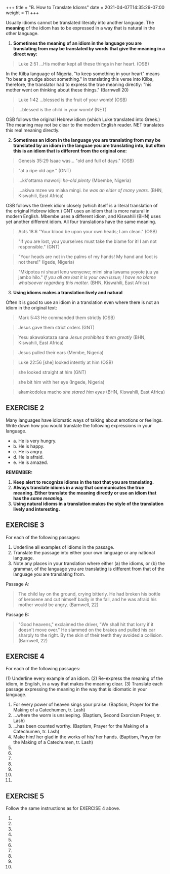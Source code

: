+++
title = "B. How to Translate Idioms"
date =  2021-04-07T14:35:29-07:00
weight = 11
+++

Usually idioms cannot be translated literally into another language. The **meaning** of the idiom has to be expressed in a way that is natural in the other language.

1. **Sometimes the meaning of an idiom in the language you are translating from may be translated by words that give the meaning in a direct way:**

>Luke 2:51 ...His mother kept all these things in her heart. (OSB)

In the Kilba language of Nigeria, "to keep something in your heart" means "to bear a grudge about something." In translating this verse into Kilba, therefore, the translator had to express the true meaning directly: "his mother went on thinking about these things." (Barnwell 20)

>Luke 1:42 ...blessed is the fruit of your womb! (OSB)

>...blessed is the child in your womb! (NET)

OSB follows the original Hebrew idiom (which Luke translated into Greek.) The meaning may not be clear to the modern English reader. NET translates this real meaning directly.

2. **Sometimes an idiom in the language you are translating from may be translated by an idiom in the languae you are translating into, but often this is an idiom that is different from the original one:**

> Genesis 35:29 Isaac was... "old and full of days." (OSB)

> "at a ripe old age." (GNT)

>...kk'ottama maworiji *he-old plenty* (Mbembe, Nigeria)

>...akiwa mzee wa miaka mingi. *he was an elder of many years.* (BHN, Kiswahili, East Africa)

OSB follows the Greek idiom closely (which itself is a literal translation of the original Hebrew idiom.) GNT uses an idiom that is more natural in modern English. Mbembe uses a different idiom, and Kiswahili (BHN) uses yet another different idiom. All four translations have the same meaning.

>Acts 18:6 "Your blood be upon your own heads; I am clean." (OSB)

> "If you are lost, you yourselves must take the blame for it! I am not responsible." (GNT)

> "Your heads are not in the palms of my hands! My hand and foot is not there!" (Igede, Nigeria)

> "Mkipotea ni shauri lenu wenyewe; mimi sina lawama yoyote juu ya jambo hilo." *If you all are lost it is your own issue; I have no blame whatsoever regarding this matter.* (BHN, Kiswahili, East Africa)

3. **Using idioms makes a translation lively and natural**

Often it is good to use an idiom in a translation even where there is not an idiom in the original text:

>Mark 5:43 He commanded them strictly (OSB)

>Jesus gave them strict orders (GNT)

>Yesu akawakataza sana *Jesus prohibited them greatly* (BHN, Kiswahili, East Africa)

>Jesus pulled their ears (Membe, Nigeria)

>Luke 22:56 [she] looked intently at him (OSB)

> she looked straight at him (GNT)

> she bit him with her eye (Ingede, Nigeria)

> akamkodolea macho *she stared him eyes* (BHN, Kiswahili, East Africa)

## EXERCISE 2

Many languages have idiomatic ways of talking about emotions or feelings. Write down how you would translate the following expressions in your language.

* a. He is very hungry.
* b. He is happy.
* c. He is angry.
* d. He is afraid.
* e. He is amazed.

**REMEMBER:**
1. **Keep alert to recognize idioms in the text that you are translating.**
1. **Always translate idioms in a way that communicates the true meaning. Either translate the meaning directly or use an idiom that has the *same meaning.***
1. **Using natural idioms in a translation makes the style of the translation lively and interesting.**

## EXERCISE 3

For each of the following passages:

1. Underline all examples of idioms in the passage.
1. Translate the passage into either your own language or any national language.
1. Note any places in your translation where either (a) the idioms, or (b) the grammar, of the language you are translating is different from that of the language you are translating from.

Passage A:

> The child lay on the ground, crying bitterly. He had broken his bottle of kerosene and cut himself badly in the fall, and he was afraid his mother would be angry. (Barnwell, 22)

Passage B:

>"Good heavens," exclaimed the driver, "We shall hit that lorry if it doesn't move over." He slammed on the brakes and pulled his car sharply to the right. By the skin of their teeth they avoided a collision. (Barnwell, 22)

## EXERCISE 4

For each of the following passages:

(1) Underline every example of an idiom.
(2) Re-express the meaning of the idiom, in English, in a way that makes the meaning clear.
(3) Translate each passage expressing the meaning in the way that is idiomatic in your language.

1. For every power of heaven sings your praise. (Baptism, Prayer for the Making of a Catechumen, tr. Lash)
1. ...where the worm is unsleeping. (Baptism, Second Exorcism Prayer, tr. Lash)
1. ...has been counted worthy. (Baptism, Prayer for the Making of a Catechumen, tr. Lash)
1. Make him/ her glad in the works of his/ her hands. (Baptism, Prayer for the Making of a Catechumen, tr. Lash)
1. 
1. 
1. 
1. 
1. 
1. 
1. 

## EXERCISE 5

Follow the same instructions as for EXERCISE 4 above.

1. 
1. 
1. 
1. 
1. 
1. 
1. 
1. 
1. 
1. 